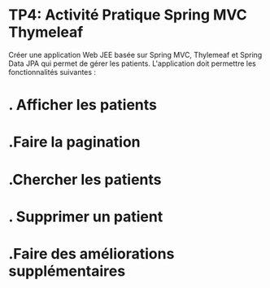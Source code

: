 # TP4: Activité Pratique Spring MVC Thymeleaf
Créer une application Web JEE basée sur Spring MVC, Thylemeaf et Spring Data JPA qui permet de gérer les patients. L'application doit permettre les fonctionnalités suivantes :
# . Afficher les patients
# .Faire la pagination
# .Chercher les patients
# . Supprimer un patient
# .Faire des améliorations supplémentaires
